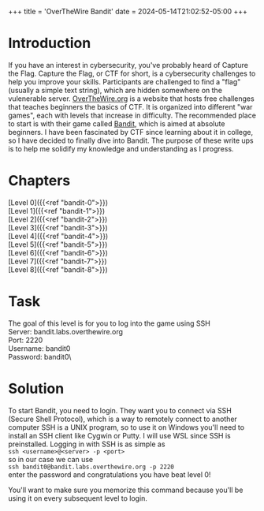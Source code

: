 +++
title = 'OverTheWire Bandit'
date = 2024-05-14T21:02:52-05:00
+++

# Introduction

If you have an interest in cybersecurity, you've probably heard of Capture the Flag.  Capture the Flag, or CTF for short, is a cybersecurity challenges to help you improve your skills.  Participants are challenged to find a "flag" (usually a simple text string), which are hidden somewhere on the vulenerable server.  [OverTheWire.org](https://overthewire.org/wargames/) is a website that hosts free challenges that teaches beginners the basics of CTF.  It is organized into different "war games", each with levels that increase in difficulty.  The recommended place to start is with their game called [Bandit](https://overthewire.org/wargames/bandit/), which is aimed at absolute beginners. I have been fascinated by CTF since learning about it in college, so I have decided to finally dive into Bandit. The purpose of these write ups is to help me solidify my knowledge and understanding as I progress.

# Chapters
[Level 0]({{<ref "bandit-0">}})\
[Level 1]({{<ref "bandit-1">}})\
[Level 2]({{<ref "bandit-2">}})\
[Level 3]({{<ref "bandit-3">}})\
[Level 4]({{<ref "bandit-4">}})\
[Level 5]({{<ref "bandit-5">}})\
[Level 6]({{<ref "bandit-6">}})\
[Level 7]({{<ref "bandit-7">}})\
[Level 8]({{<ref "bandit-8">}})
<!-- [Level 9]({{<ref "bandit-9">}})
[Level 10]({{<ref "bandit-10">}})
[Level 11]({{<ref "bandit-11">}})
[Level 12]({{<ref "bandit-12">}})
[Level 13]({{<ref "bandit-13">}})
[Level 14]({{<ref "bandit-14">}})
[Level 15]({{<ref "bandit-15">}})
[Level 16]({{<ref "bandit-16">}})
[Level 17]({{<ref "bandit-17">}})
[Level 18]({{<ref "bandit-18">}})
[Level 19]({{<ref "bandit-19">}})
[Level 20]({{<ref "bandit-20">}})
[Level 21]({{<ref "bandit-21">}})
[Level 22]({{<ref "bandit-22">}})
[Level 23]({{<ref "bandit-23">}})
[Level 24]({{<ref "bandit-24">}})
[Level 25]({{<ref "bandit-25">}})
[Level 26]({{<ref "bandit-26">}})
[Level 27]({{<ref "bandit-27">}})
[Level 28]({{<ref "bandit-28">}})
[Level 29]({{<ref "bandit-29">}})
[Level 30]({{<ref "bandit-30">}})
[Level 31]({{<ref "bandit-31">}})
[Level 32]({{<ref "bandit-32">}})
[Level 33]({{<ref "bandit-33">}})
[Level 34]({{<ref "bandit-34">}}) -->

# Task
The goal of this level is for you to log into the game using SSH\
Server: bandit.labs.overthewire.org\
Port: 2220\
Username: bandit0\
Password: bandit0\

# Solution
To start Bandit, you need to login.  They want you to connect via SSH (Secure Shell Protocol), which is a way to remotely connect to another computer SSH is a UNIX program, so to use it on Windows you'll need to install an SSH client like Cygwin or Putty.  I will use WSL since SSH is preinstalled.  Logging in with SSH is as simple as\
`ssh <username>@<server> -p <port>`\
so in our case we can use\
`ssh bandit0@bandit.labs.overthewire.org -p 2220`\
enter the password and congratulations you have beat level 0!

You'll want to make sure you memorize this command because you'll be using it on every subsequent level to login.